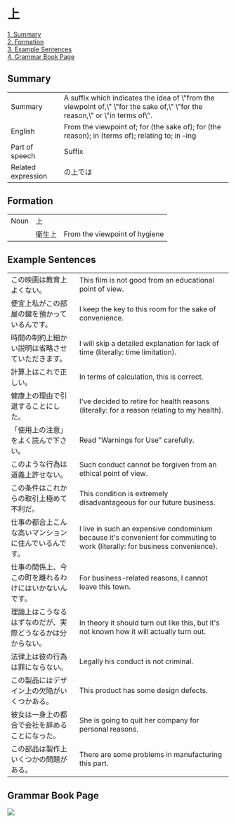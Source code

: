 # 上

[1. Summary](#summary)<br>
[2. Formation](#formation)<br>
[3. Example Sentences](#example-sentences)<br>
[4. Grammar Book Page](#grammar-book-page)<br>


## Summary

<table><tr>   <td>Summary</td>   <td>A suffix which indicates the idea of \"from the viewpoint of,\" \"for the sake of,\" \"for the reason,\" or \"in terms of\".</td></tr><tr>   <td>English</td>   <td>From the viewpoint of; for (the sake of); for (the reason); in (terms of); relating to; in –ing</td></tr><tr>   <td>Part of speech</td>   <td>Suffix</td></tr><tr>   <td>Related expression</td>   <td>の上では</td></tr></table>

## Formation

<table class="table"> <tbody><tr class="tr head"> <td class="td"><span class="bold"><span>Noun</span></span></td> <td class="td"><span class="concept">上</span> </td> <td class="td"><span>&nbsp;</span></td> </tr> <tr class="tr"> <td class="td"><span>&nbsp;</span></td> <td class="td"><span>衛生<span class="concept">上</span></span> </td> <td class="td"><span>From    the viewpoint of hygiene</span></td> </tr> </tbody></table>

## Example Sentences

<table><tr>   <td>この映画は教育上よくない。</td>   <td>This film is not good from an educational point of view.</td></tr><tr>   <td>便宜上私がこの部屋の鍵を預かっているんです。</td>   <td>I keep the key to this room for the sake of convenience.</td></tr><tr>   <td>時間の制約上細かい説明は省略させていただきます。</td>   <td>I will skip a detailed explanation for lack of time (literally: time limitation).</td></tr><tr>   <td>計算上はこれで正しい。</td>   <td>In terms of calculation, this is correct.</td></tr><tr>   <td>健康上の理由で引退することにした。</td>   <td>I've decided to retire for health reasons (literally: for a reason relating to my health).</td></tr><tr>   <td>「使用上の注意」をよく読んで下さい。</td>   <td>Read &quot;Warnings for Use&quot; carefully.</td></tr><tr>   <td>このような行為は道義上許せない。</td>   <td>Such conduct cannot be forgiven from an ethical point of view.</td></tr><tr>   <td>この条件はこれからの取引上極めて不利だ。</td>   <td>This condition is extremely disadvantageous for our future business.</td></tr><tr>   <td>仕事の都合上こんな高いマンションに住んでいるんです。</td>   <td>I live in such an expensive condominium because it's convenient for commuting to work (literally: for business convenience).</td></tr><tr>   <td>仕事の関係上、今この町を離れるわけにはいかないんです。</td>   <td>For business-related reasons, I cannot leave this town.</td></tr><tr>   <td>理論上はこうなるはずなのだが、実際どうなるかは分からない。</td>   <td>In theory it should turn out like this, but it's not known how it will actually turn out.</td></tr><tr>   <td>法律上は彼の行為は罪にならない。</td>   <td>Legally his conduct is not criminal.</td></tr><tr>   <td>この製品にはデザイン上の欠陥がいくつかある。</td>   <td>This product has some design defects.</td></tr><tr>   <td>彼女は一身上の都合で会社を辞めることになった。</td>   <td>She is going to quit her company for personal reasons.</td></tr><tr>   <td>この部品は製作上いくつかの問題がある。</td>   <td>There are some problems in manufacturing this part.</td></tr></table>

## Grammar Book Page

![](../img/Intermediate上.png)

